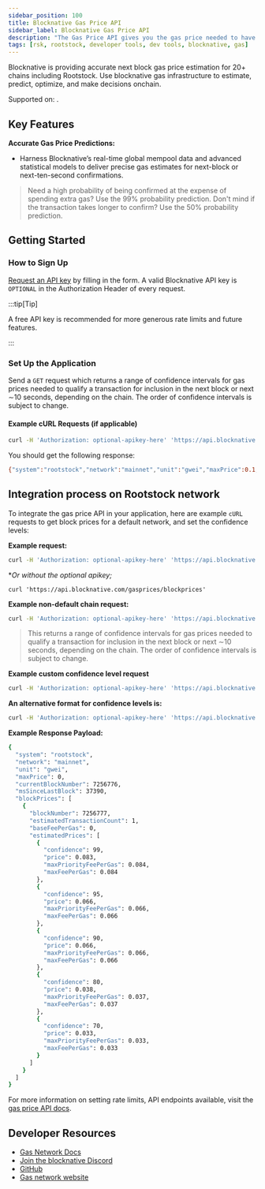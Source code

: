 ```yaml
---
sidebar_position: 100
title: Blocknative Gas Price API
sidebar_label: Blocknative Gas Price API
description: "The Gas Price API gives you the gas price needed to have a certain probability to qualify for inclusion in the next block."
tags: [rsk, rootstock, developer tools, dev tools, blocknative, gas]
---
```


Blocknative is providing accurate next block gas price estimation for 20+ chains including Rootstock. Use blocknative gas infrastructure to estimate, predict, optimize, and make decisions onchain. 

Supported on: <Shield title="mainnet" tooltip="Available on Mainnet" color="orange" />.

## Key Features

**Accurate Gas Price Predictions:**
* Harness Blocknative’s real-time global mempool data and advanced statistical models to deliver precise gas estimates for next-block or next-ten-second confirmations.

> Need a high probability of being confirmed at the expense of spending extra gas? Use the 99% probability prediction. Don't mind if the transaction takes longer to confirm? Use the 50% probability prediction.

## Getting Started

### How to Sign Up
[Request an API key](https://www.blocknative.com/request-api-key) by filling in the form. A valid Blocknative API key is `OPTIONAL` in the Authorization Header of every request.

:::tip[Tip]

A free API key is recommended for more generous rate limits and future features.

:::


### Set Up the Application

Send a `GET` request which returns a range of confidence intervals for gas prices needed to qualify a transaction for inclusion in the next block or next ∼10 seconds, depending on the chain. The order of confidence intervals is subject to change.

#### Example cURL Requests (if applicable)

```bash
curl -H 'Authorization: optional-apikey-here' 'https://api.blocknative.com/gasprices/blockprices?chainid=30'
```

You should get the following response:

```bash
{"system":"rootstock","network":"mainnet","unit":"gwei","maxPrice":0.1,"currentBlockNumber":7309086,"msSinceLastBlock":20466,"blockPrices":[{"blockNumber":7309087,"estimatedTransactionCount":6,"baseFeePerGas":0.0,"estimatedPrices":[{"confidence":99,"price":0.083,"maxPriorityFeePerGas":0.085,"maxFeePerGas":0.085},{"confidence":95,"price":0.066,"maxPriorityFeePerGas":0.066,"maxFeePerGas":0.066},{"confidence":90,"price":0.066,"maxPriorityFeePerGas":0.066,"maxFeePerGas":0.066},{"confidence":80,"price":0.066,"maxPriorityFeePerGas":0.066,"maxFeePerGas":0.066},{"confidence":70,"price":0.032,"maxPriorityFeePerGas":0.032,"maxFeePerGas":0.032}]}]}%   
```

## Integration process on Rootstock network

To integrate the gas price API in your application, here are example `cURL` requests to get block prices for a default network, and set the confidence levels:

**Example request:**

```bash
curl -H 'Authorization: optional-apikey-here' 'https://api.blocknative.com/gasprices/blockprices'
```

**Or without the optional apikey;*

`curl 'https://api.blocknative.com/gasprices/blockprices'`

**Example non-default chain request:**

```bash
curl -H 'Authorization: optional-apikey-here' 'https://api.blocknative.com/gasprices/blockprices?chainid=30'
```
> This returns a range of confidence intervals for gas prices needed to qualify a transaction for inclusion in the next block or next ∼10 seconds, depending on the chain. The order of confidence intervals is subject to change.


**Example custom confidence level request**

```bash
curl -H 'Authorization: optional-apikey-here' 'https://api.blocknative.com/gasprices/blockprices?chainid=1&confidenceLevels=50&confidenceLevels=70&confidenceLevels=80&confidenceLevels=90&confidenceLevels=99'
```

**An alternative format for confidence levels is:**

```bash
curl -H 'Authorization: optional-apikey-here' 'https://api.blocknative.com/gasprices/blockprices?chainid=1&confidenceLevels=50,70,80,90,99'
```

**Example Response Payload:**

```bash
{
  "system": "rootstock",
  "network": "mainnet",
  "unit": "gwei",
  "maxPrice": 0,
  "currentBlockNumber": 7256776,
  "msSinceLastBlock": 37390,
  "blockPrices": [
    {
      "blockNumber": 7256777,
      "estimatedTransactionCount": 1,
      "baseFeePerGas": 0,
      "estimatedPrices": [
        {
          "confidence": 99,
          "price": 0.083,
          "maxPriorityFeePerGas": 0.084,
          "maxFeePerGas": 0.084
        },
        {
          "confidence": 95,
          "price": 0.066,
          "maxPriorityFeePerGas": 0.066,
          "maxFeePerGas": 0.066
        },
        {
          "confidence": 90,
          "price": 0.066,
          "maxPriorityFeePerGas": 0.066,
          "maxFeePerGas": 0.066
        },
        {
          "confidence": 80,
          "price": 0.038,
          "maxPriorityFeePerGas": 0.037,
          "maxFeePerGas": 0.037
        },
        {
          "confidence": 70,
          "price": 0.033,
          "maxPriorityFeePerGas": 0.033,
          "maxFeePerGas": 0.033
        }
      ]
    }
  ]
}
```

For more information on setting rate limits, API endpoints available, visit the [gas price API docs](https://docs.blocknative.com/gas-prediction/gas-platform).

## Developer Resources
- [Gas Network Docs](https://docs.blocknative.com/gas-prediction/gas-platform)
- [Join the blocknative Discord](https://discord.gg/XtaWuPAFPv)
- [GitHub](https://github.com/blocknative)
- [Gas network website](https://gas.network/)



